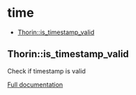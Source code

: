 # time

- [Thorin::is_timestamp_valid](#Thorin_is_timestamp_valid)
<a name="Thorin_is_timestamp_valid"></a>
## Thorin::is_timestamp_valid
Check if timestamp is valid


[Full documentation](/doc/src/functions/time/t_is_timestamp_valid.md)
